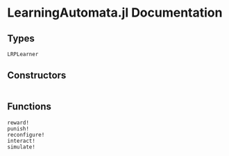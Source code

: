# LearningAutomata.jl Documentation

## Types

```@docs
LRPLearner
```

## Constructors

```@docs
```

## Functions

```@docs
reward!
punish!
reconfigure!
interact!
simulate!
```
